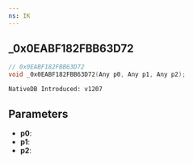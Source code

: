 ```yaml
---
ns: IK
---
```

## _0x0EABF182FBB63D72

```c
// 0x0EABF182FBB63D72
void _0x0EABF182FBB63D72(Any p0, Any p1, Any p2);
```

```
NativeDB Introduced: v1207
```

## Parameters
* **p0**:
* **p1**:
* **p2**:
